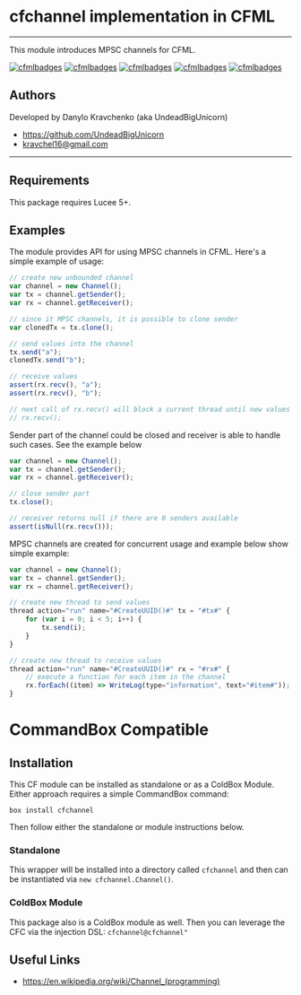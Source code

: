 # cfchannel implementation in CFML

---

This module introduces MPSC channels for CFML.

[![cfmlbadges](https://cfmlbadges.monkehworks.com/images/badges/tested-with-testbox.svg)](https://cfmlbadges.monkehworks.com)
[![cfmlbadges](https://cfmlbadges.monkehworks.com/images/badges/tested-on-production.svg)](https://cfmlbadges.monkehworks.com)
[![cfmlbadges](https://cfmlbadges.monkehworks.com/images/badges/modernize-or-die.svg)](https://cfmlbadges.monkehworks.com)
[![cfmlbadges](https://cfmlbadges.monkehworks.com/images/badges/compatibility-lucee-5.svg)](https://cfmlbadges.monkehworks.com)
[![cfmlbadges](https://cfmlbadges.monkehworks.com/images/badges/made-with-cfml.svg)](https://cfmlbadges.monkehworks.com)

## Authors

Developed by Danylo Kravchenko (aka UndeadBigUnicorn)

- https://github.com/UndeadBigUnicorn
- kravchel16@gmail.com

---


## Requirements

This package requires Lucee 5+.

## Examples

The module provides API for using MPSC channels in CFML. Here's a simple example of usage:

``` js
// create new unbounded channel
var channel = new Channel();
var tx = channel.getSender();
var rx = channel.getReceiver();

// since it MPSC channels, it is possible to clone sender
var clonedTx = tx.clone();

// send values into the channel
tx.send("a");
clonedTx.send("b");

// receive values
assert(rx.recv(), "a");
assert(rx.recv(), "b");

// next call of rx.recv() will block a current thread until new values will be send into the channel
// rx.recv();
```

Sender part of the channel could be closed and receiver is able to handle such cases. See the example below

``` js
var channel = new Channel();
var tx = channel.getSender();
var rx = channel.getReceiver();

// close sender part
tx.close();

// receiver returns null if there are 0 senders available
assert(isNull(rx.recv()));
```

MPSC channels are created for concurrent usage and example below show simple example:
```js
var channel = new Channel();
var tx = channel.getSender();
var rx = channel.getReceiver();

// create new thread to send values
thread action="run" name="#CreateUUID()#" tx = "#tx#" {
    for (var i = 0; i < 5; i++) {
        tx.send(i);
    }
}

// create new thread to receive values
thread action="run" name="#CreateUUID()#" rx = "#rx#" {
    // execute a function for each item in the channel
    rx.forEach((item) => WriteLog(type="information", text="#item#"));
}
```




# CommandBox Compatible

## Installation
This CF module can be installed as standalone or as a ColdBox Module. Either approach requires a simple CommandBox command:

`box install cfchannel`

Then follow either the standalone or module instructions below.

### Standalone
This wrapper will be installed into a directory called `cfchannel` and then can be instantiated via `new cfchannel.Channel()`.

### ColdBox Module
This package also is a ColdBox module as well.
Then you can leverage the CFC via the injection DSL: `cfchannel@cfchannel"`

## Useful Links

- https://en.wikipedia.org/wiki/Channel_(programming)
